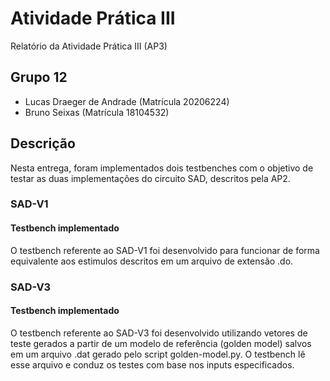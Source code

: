 # Atividade Prática III

Relatório da Atividade Prática III (AP3)

## Grupo 12

- Lucas Draeger de Andrade (Matrícula 20206224)
- Bruno Seixas (Matrícula 18104532)

## Descrição

Nesta entrega, foram implementados dois testbenches com o objetivo de testar as duas implementações do circuito SAD, descritos pela AP2. 

### SAD-V1

#### Testbench implementado

O testbench referente ao SAD-V1 foi desenvolvido para funcionar de forma equivalente aos estimulos descritos em um arquivo de extensão .do.

### SAD-V3

#### Testbench implementado

O testbench referente ao SAD-V3 foi desenvolvido utilizando vetores de teste gerados a partir de um modelo de referência (golden model) salvos em um arquivo .dat gerado pelo script golden-model.py. O testbench lê esse arquivo e conduz os testes com base nos inputs especificados.